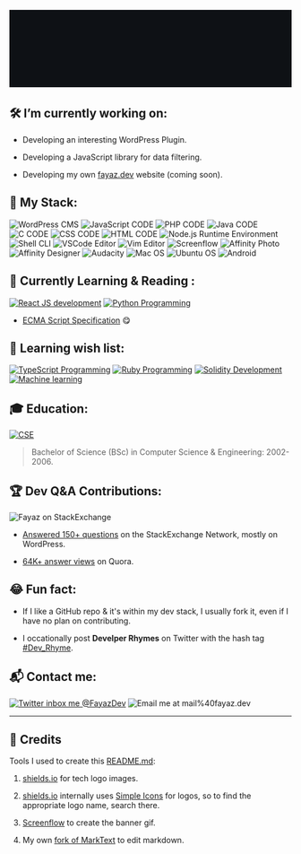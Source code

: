 ![Hello! I'm Fayaz. Wev Developer since 2006](media/hello-dev.gif?raw=true "Hello! I'm Fayaz. Wev Developer since 2006")

<!--
**fayazmiraz/fayazmiraz** is a ✨ _special_ ✨ repository because its `README.md` (this file) appears on your GitHub profile.

Here are some ideas to get you started:

- 🔭 I’m currently working on ...
- 🌱 I’m currently learning ...
- 👯 I’m looking to collaborate on ...
- 🤔 I’m looking for help with ...
- 💬 Ask me about ...
- 📫 How to reach me: ...
- 😄 Pronouns: ...
- ⚡ Fun fact: ...
-->

## :hammer_and_wrench: I’m currently working on:

- Developing an interesting WordPress Plugin.

- Developing a JavaScript library for data filtering.

- Developing my own [fayaz.dev](https://fayaz.dev) website (coming soon).

## :tophat: My Stack:

![WordPress CMS](https://img.shields.io/badge/WordPress-CMS-blue?style=for-the-badge&logo=wordpress "WordPress CMS")
![JavaScript CODE](https://img.shields.io/badge/JavaScript-CODE-f7df1f?style=for-the-badge&logo=javascript "JavaScript CODE")
![PHP CODE](https://img.shields.io/badge/PHP-CODE-777bb4?style=for-the-badge&logo=php "PHP CODE")
![Java CODE](https://img.shields.io/badge/Java-CODE-blue?style=for-the-badge&logo=java "Java CODE")
![C CODE](https://img.shields.io/badge/.-CODE-blue?style=for-the-badge&logo=c "C CODE")
![CSS CODE](https://img.shields.io/badge/CSS-CODE-blue?style=for-the-badge&logo=css3 "CSS CODE")
![HTML CODE](https://img.shields.io/badge/HTML-CODE-e34f27?style=for-the-badge&logo=html5 "HTML CODE")
![Node.js Runtime Environment](https://img.shields.io/badge/Node.js-ENV-3b883b?style=for-the-badge&logo=node.js "Node.js Runtime Environment")
![Shell CLI](https://img.shields.io/badge/%F0%9F%96%A5%20Shell-CLI-blue?style=for-the-badge "Shell CLI")
![VSCode Editor](https://img.shields.io/badge/VS%E2%80%A2Code-Editor-blue?style=for-the-badge&logo=visualstudiocode "VSCode Editor")
![Vim Editor](https://img.shields.io/badge/Vim-Editor-blue?style=for-the-badge&logo=vim "Vim Editor")
![Screenflow](https://img.shields.io/badge/Screenflow-Tool-blue?style=for-the-badge&logo=Airplayvideo "Screenflow")
![Affinity Photo](https://img.shields.io/badge/Affinity%20Photo-Tool-7e4dd2?style=for-the-badge&logo=Affinityphoto "Affinity Photo")
![Affinity Designer](https://img.shields.io/badge/Affinity%20Designer-Tool-blue?style=for-the-badge&logo=AffinityDesigner "Affinity Photo")
![Audacity](https://img.shields.io/badge/Audacity-Tool-blue?style=for-the-badge&logo=Audacity "Audacity")
![Mac OS](https://img.shields.io/badge/Mac-OS-blue?style=for-the-badge&logo=apple "Mac OS")
![Ubuntu OS](https://img.shields.io/badge/Ubuntu-OS-e95420?style=for-the-badge&logo=ubuntu "Ubuntu OS")
![Android](https://img.shields.io/badge/Android-OS-47dc84?style=for-the-badge&logo=android "Android OS")

## :crossed_fingers: Currently Learning & Reading :

<a href="https://reactjs.org/">![React JS development](https://img.shields.io/badge/React-JS-5eb9d1?style=for-the-badge&logo=react "React JS development")</a>
<a href="https://www.python.org/">![Python Programming](https://img.shields.io/badge/Python-code-3776ab?style=for-the-badge&logo=python "Python Programming")</a>

- [ECMA Script Specification](https://262.ecma-international.org/) :yum:

## :pray: Learning wish list:

<a href="https://www.typescriptlang.org/">![TypeScript Programming](https://img.shields.io/badge/TypeScript-code-blue?style=for-the-badge&logo=typescript "TypeScript Programming")</a>
<a href="https://www.ruby-lang.org/">![Ruby Programming](https://img.shields.io/badge/Ruby-code-white?style=for-the-badge&logo=ruby "Ruby Programming")</a>
<a href="https://soliditylang.org/">![Solidity Development](https://img.shields.io/badge/Solidity-code-white?style=for-the-badge&logo=solidity "Solidity Development")</a>
<a href="https://en.wikipedia.org/wiki/Machine_learning">![Machine learning](https://img.shields.io/badge/%F0%9F%92%A1-ML-f89a03?style=for-the-badge&logo=AdobeIllustrator "Machine learning")</a>

## :mortar_board: Education:

<a href="https://en.wikipedia.org/wiki/Computer_science_and_engineering">![CSE](https://img.shields.io/badge/CSE-BSc-blue?style=for-the-badge&logo=AirPlayVideo "CSE")</a>

> Bachelor of Science (BSc) in Computer Science & Engineering: 2002-2006.

## :trophy: Dev Q&A Contributions:

![Fayaz on StackExchange](https://stackexchange.com/users/flair/456021.png "Fayaz on StackExchange")

- [Answered 150+ questions](https://stackexchange.com/users/456021/fayaz) on the StackExchange Network, mostly on WordPress.

- [64K+ answer views](https://www.quora.com/profile/Fayaz-Ahmed-10/) on Quora.

## :joy: Fun fact:

* If I like a GitHub repo & it's within my dev stack, I usually fork it, even if I have no plan on contributing.

* I occationally post **Develper Rhymes** on Twitter with the hash tag [#Dev_Rhyme](https://twitter.com/search?q=%23Dev_Rhyme).

## :mailbox_with_mail: Contact me:

<a href="https://twitter.com/FayazDev">![Twitter inbox me @FayazDev](https://img.shields.io/badge/Twitter-@FayazDev-blue?style=for-the-badge&logo=twitter "Twitter inbox me @FayazDev")</a>
![Email me at mail%40fayaz.dev](https://img.shields.io/badge/email-mail%40fayaz.dev-ea4335?style=for-the-badge&logo=gmail "Email me")

<!--<a href="https://twitter.com/FayazDev"><img width="20" src="media/twitter.svg"/> @FayazDev</a>-->



---

## :clap: Credits

Tools I used to create this [README.md](https://github.com/fayazmiraz/fayazmiraz/blob/main/README.md?plain=1):

1. [shields.io](https://shields.io/) for tech logo images.

2. [shields.io](https://shields.io/) internally uses [Simple Icons](https://simpleicons.org/) for logos, so to find the appropriate logo name, search there.

3. [Screenflow](https://www.telestream.net/screenflow/overview.htm) to create the banner gif.

4. My own [fork of MarkText](https://github.com/fayazmiraz/marktext/) to edit markdown.

<!--[Super Tiny Icons](https://github.com/edent/SuperTinyIcons) for Twitter icon.-->

